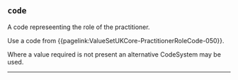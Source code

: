 ## `code`

A code represeenting the role of the practitioner.

Use a code from {{pagelink:ValueSetUKCore-PractitionerRoleCode-050}}.

Where a value required is not present an alternative CodeSystem may be used.

---



